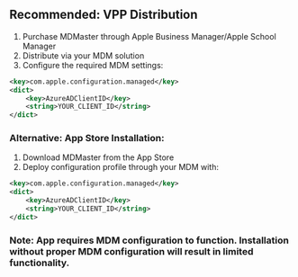 ## Recommended: VPP Distribution

1. Purchase MDMaster through Apple Business Manager/Apple School Manager
2. Distribute via your MDM solution
3. Configure the required MDM settings:

```xml
<key>com.apple.configuration.managed</key>
<dict>
    <key>AzureADClientID</key>
    <string>YOUR_CLIENT_ID</string>
</dict>
```

### Alternative: App Store Installation:

1. Download MDMaster from the App Store
2. Deploy configuration profile through your MDM with:

```xml
<key>com.apple.configuration.managed</key>
<dict>
    <key>AzureADClientID</key>
    <string>YOUR_CLIENT_ID</string>
</dict>
```
### Note: App requires MDM configuration to function. Installation without proper MDM configuration will result in limited functionality.
